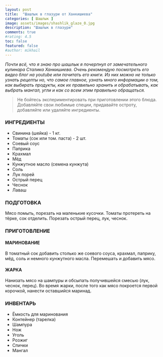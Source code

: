 ```yaml
---
layout: post
title:  "Шашлык в глазури от Ханкишиева"
categories: [ Шашлык ]
image: assets/images/shashlik_glaze_0.jpg
description: "Шашлык в глазури"
comments: true
#rating: 4.5
toc: false
featured: false
#author: mikhail
---
```

*Почти всё, что я знаю про шашлык я почерпнул от замечательного кулинара Сталика Ханкишиева. Очень рекомендую посмотреть его видео блог на youtube или почитать его книги. Из них можно не только узнать рецепты но, что самое главное, узнать много информации о том, как выбирать продукты, как их правильно хранить и обрабатывать, как выбрать мангал, угли и как со всем этим правильно обращаться.*

> Не бойтесь экспериментировать при приготовлении этого блюда. Добавляйте свои любимые специи, придавайте остроту, добавляйте или удаляйте ингредиенты.

### ИНГРЕДИЕНТЫ
* Свинина (шейка) - 1 кг.
* Томаты (сок или том. паста) - 2 шт.
* Соевый соус
* Паприка
* Крахмал
* Мёд
* Кунжутное масло (семена кунжута)
* Соль
* Лук порей
* Острый перец
* Чеснок
* Лаваш

### ПОДГОТОВКА
Мясо помыть, порезать на маленькие кусочки. Томаты протереть на тёрке, сок отделить. Порезать острый перец, лук, чеснок.

### ПРИГОТОВЛЕНИЕ

#### МАРИНОВАНИЕ
В томатный сок добавить столько же соевого соуса, крахмал, паприку, мёд, соль и немного кунжутного масла. Перемешать и добавить мясо.

#### ЖАРКА
Нанизать мясо на шампуры и обсыпать получившейся смесью (лук, чеснок, перец). Во время жарки, после того как мясо покроется первой корочкой, нанести оставшийся маринад.

### ИНВЕНТАРЬ
* Ёмкость для маринования
* Контейнер (тарелка)
* Шампура
* Нож
* Уголь
* Розжиг
* Спички
* Мангал

